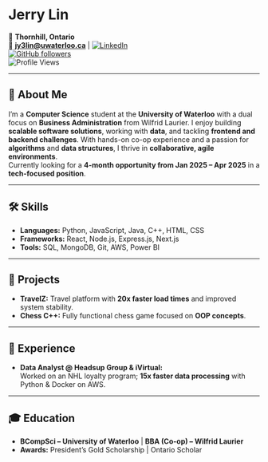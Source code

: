 # Jerry Lin

📍 **Thornhill, Ontario**  
📧 **jy3lin@uwaterloo.ca** | [![LinkedIn](https://img.shields.io/badge/LinkedIn-Connect-blue?style=flat&logo=linkedin)](https://www.linkedin.com/in/jerrylin04)  
[![GitHub followers](https://img.shields.io/github/followers/jerrylin-23?label=Follow&style=social)](https://github.com/jerrylin-23)  
![Profile Views](https://komarev.com/ghpvc/?username=jerrylin-23&color=brightgreen)

---

## 👋 About Me  
I’m a **Computer Science** student at the **University of Waterloo** with a dual focus on **Business Administration** from Wilfrid Laurier. I enjoy building **scalable software solutions**, working with **data**, and tackling **frontend and backend challenges**. With hands-on co-op experience and a passion for **algorithms** and **data structures**, I thrive in **collaborative, agile environments**.  
Currently looking for a **4-month opportunity from Jan 2025 – Apr 2025** in a **tech-focused position**.

---

## 🛠️ Skills  
- **Languages:** Python, JavaScript, Java, C++, HTML, CSS  
- **Frameworks:** React, Node.js, Express.js, Next.js  
- **Tools:** SQL, MongoDB, Git, AWS, Power BI  

---

## 🚀 Projects  
- **TravelZ:** Travel platform with **20x faster load times** and improved system stability.  
- **Chess C++:** Fully functional chess game focused on **OOP concepts**.

---

## 💼 Experience  
- **Data Analyst @ Headsup Group & iVirtual:**  
  Worked on an NHL loyalty program; **15x faster data processing** with Python & Docker on AWS.

---

## 🎓 Education  
- **BCompSci – University of Waterloo** | **BBA (Co-op) – Wilfrid Laurier**  
- **Awards:** President’s Gold Scholarship | Ontario Scholar  
